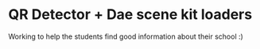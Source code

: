 # QR Detector + Dae scene kit loaders
Working to help the students find good information about their school :)
